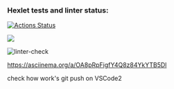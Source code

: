 ### Hexlet tests and linter status:
[![Actions Status](https://github.com/devriez/python-project-lvl1/workflows/hexlet-check/badge.svg)](https://github.com/devriez/python-project-lvl1/actions)

<a href="https://codeclimate.com/github/codeclimate/codeclimate/maintainability"><img src="https://api.codeclimate.com/v1/badges/a99a88d28ad37a79dbf6/maintainability" /></a>

![linter-check](https://github.com/devriez/python-project-lvl1/workflows/linter-check/badge.svg)

https://asciinema.org/a/OA8pRpFigfY4Q8z84YkYTB5Dl

check how work's git push on VSCode2
